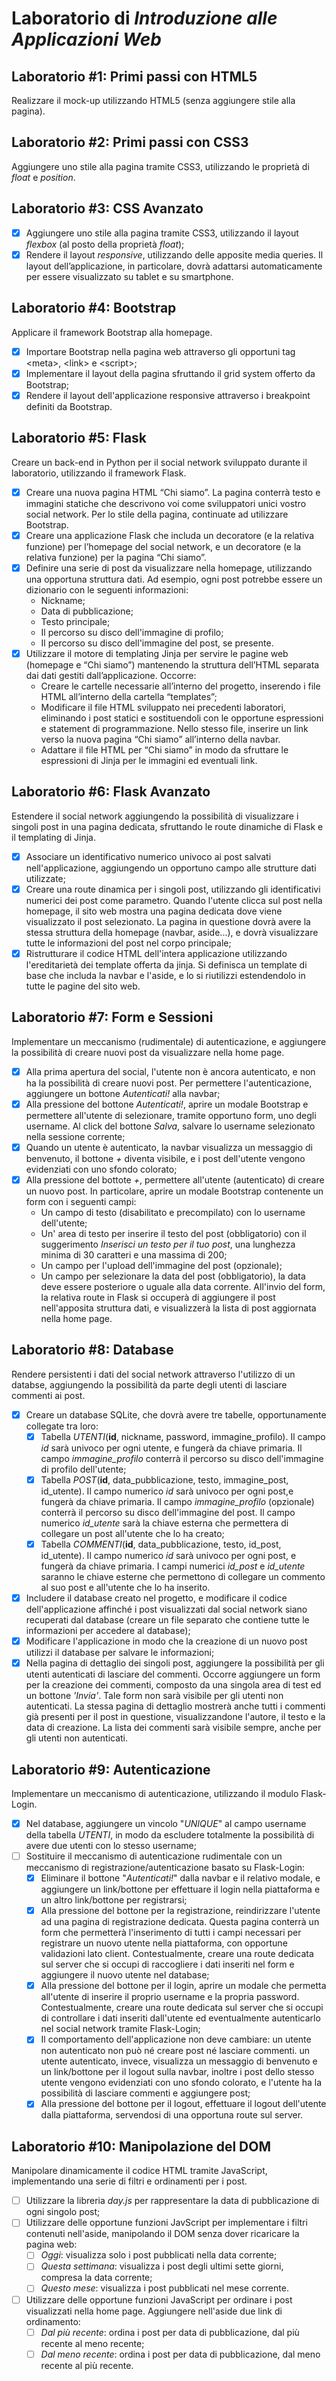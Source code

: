 # Laboratorio di _Introduzione alle Applicazioni Web_

## Laboratorio #1: Primi passi con HTML5

Realizzare il mock-up utilizzando HTML5 (senza aggiungere stile alla pagina).

## Laboratorio #2: Primi passi con CSS3

Aggiungere uno stile alla pagina tramite CSS3, utilizzando le proprietà di _float_ e _position_.

## Laboratorio #3: CSS Avanzato

-   [x] Aggiungere uno stile alla pagina tramite CSS3, utilizzando il layout _flexbox_ (al posto della proprietà _float_);
-   [x] Rendere il layout _responsive_, utilizzando delle apposite media queries. Il layout dell’applicazione, in particolare, dovrà adattarsi automaticamente per essere visualizzato su tablet e su smartphone.

## Laboratorio #4: Bootstrap

Applicare il framework Bootstrap alla homepage.

-   [x] Importare Bootstrap nella pagina web attraverso gli opportuni tag \<meta\>, \<link\> e \<script\>;
-   [x] Implementare il layout della pagina sfruttando il grid system offerto da Bootstrap;
-   [x] Rendere il layout dell'applicazione responsive attraverso i breakpoint definiti da Bootstrap.

## Laboratorio #5: Flask

Creare un back-end in Python per il social network sviluppato durante il laboratorio, utilizzando il framework Flask.

-   [x] Creare una nuova pagina HTML “Chi siamo”. La pagina conterrà testo e immagini statiche che descrivono voi come sviluppatori unici vostro social network. Per lo stile della pagina, continuate ad utilizzare Bootstrap.
-   [x] Creare una applicazione Flask che includa un decoratore (e la relativa funzione) per l’homepage del social network, e un decoratore (e la relativa funzione) per la pagina “Chi siamo”.
-   [x] Definire una serie di post da visualizzare nella homepage, utilizzando una opportuna struttura dati. Ad esempio, ogni post potrebbe essere un dizionario con le seguenti informazioni:
    -   Nickname;
    -   Data di pubblicazione;
    -   Testo principale;
    -   Il percorso su disco dell'immagine di profilo;
    -   Il percorso su disco dell'immagine del post, se presente.
-   [x] Utilizzare il motore di templating Jinja per servire le pagine web (homepage e “Chi siamo”) mantenendo la struttura dell’HTML separata dai dati gestiti dall’applicazione. Occorre:
    -   Creare le cartelle necessarie all’interno del progetto, inserendo i file HTML all’interno della cartella “templates”;
    -   Modificare il file HTML sviluppato nei precedenti laboratori, eliminando i post statici e sostituendoli con le opportune espressioni e statement di programmazione. Nello stesso file, inserire un link verso la nuova pagina “Chi siamo” all’interno della navbar.
    -   Adattare il file HTML per “Chi siamo” in modo da sfruttare le espressioni di Jinja per le immagini ed eventuali link.

## Laboratorio #6: Flask Avanzato

Estendere il social network aggiungendo la possibilità di visualizzare i singoli post in una pagina dedicata, sfruttando le route dinamiche di Flask e il templating di Jinja.

-   [x] Associare un identificativo numerico univoco ai post salvati nell'applicazione, aggiungendo un opportuno campo alle strutture dati utilizzate;
-   [x] Creare una route dinamica per i singoli post, utilizzando gli identificativi numerici dei post come parametro. Quando l'utente clicca sul post nella homepage, il sito web mostra una pagina dedicata dove viene visualizzato il post selezionato. La pagina in questione dovrà avere la stessa struttura della homepage (navbar, aside...), e dovrà visualizzare tutte le informazioni del post nel corpo principale;
-   [x] Ristrutturare il codice HTML dell'intera applicazione utilizzando l'ereditarietà dei template offerta da jinja. Si definisca un template di base che includa la navbar e l'aside, e lo si riutilizzi estendendolo in tutte le pagine del sito web.

## Laboratorio #7: Form e Sessioni

Implementare un meccanismo (rudimentale) di autenticazione, e aggiungere la possibilità di creare nuovi post da visualizzare nella home page.

-   [x] Alla prima apertura del social, l'utente non è ancora autenticato, e non ha la possibilità di creare nuovi post. Per permettere l'autenticazione, aggiungere un bottone _Autenticati!_ alla navbar;
-   [x] Alla pressione del bottone _Autenticati!_, aprire un modale Bootstrap e permettere all'utente di selezionare, tramite opportuno form, uno degli username. Al click del bottone _Salva_, salvare lo username selezionato nella sessione corrente;
-   [x] Quando un utente è autenticato, la navbar visualizza un messaggio di benvenuto, il bottone _+_ diventa visibile, e i post dell'utente vengono evidenziati con uno sfondo colorato;
-   [x] Alla pressione del bottote _+_, permettere all'utente (autenticato) di creare un nuovo post. In particolare, aprire un modale Bootstrap contenente un form con i seguenti campi:
    -   Un campo di testo (disabilitato e precompilato) con lo username dell'utente;
    -   Un' area di testo per inserire il testo del post (obbligatorio) con il suggerimento _Inserisci un testo per il tuo post_, una lunghezza minima di 30 caratteri e una massima di 200;
    -   Un campo per l'upload dell'immagine del post (opzionale);
    -   Un campo per selezionare la data del post (obbligatorio), la data deve essere posteriore o uguale alla data corrente.
        All'invio del form, la relativa route in Flask si occuperà di aggiungere il post nell'apposita struttura dati, e visualizzerà la lista di post aggiornata nella home page.

## Laboratorio #8: Database

Rendere persistenti i dati del social network attraverso l'utilizzo di un databse, aggiungendo la possibilità da parte degli utenti di lasciare commenti ai post.

-   [x] Creare un database SQLite, che dovrà avere tre tabelle, opportunamente collegate tra loro:
    -   [x] Tabella _UTENTI_(**id**, nickname, password, immagine_profilo). Il campo *id* sarà univoco per ogni utente, e fungerà da chiave primaria. Il campo _immagine\_profilo_ conterrà il percorso su disco dell'immagine di profilo dell'utente;
    -   [x] Tabella _POST_(**id**, data_pubblicazione, testo, immagine_post, id_utente). Il campo numerico _id_ sarà univoco per ogni post,e fungerà da chiave primaria. Il campo _immagine\_profilo_ (opzionale) conterrà il percorso su disco dell'immagine del post. Il campo numerico *id_utente* sarà la chiave esterna che permettera di collegare un post all'utente che lo ha creato;
    -   [x] Tabella _COMMENTI_(**id**, data_pubblicazione, testo, id_post, id_utente). Il campo numerico _id_ sarà univoco per ogni post, e fungerà da chiave primaria. I campi numerici _id\_post_ e _id\_utente_ saranno le chiave esterne che permettono di collegare un commento al suo post e all'utente che lo ha inserito.
-   [x] Includere il database creato nel progetto, e modificare il codice dell'applicazione affinché i post visualizzati dal social network siano recuperati dal database (creare un file separato che contiene tutte le informazioni per accedere al database);
-   [x] Modificare l'applicazione in modo che la creazione di un nuovo post utilizzi il database per salvare le informazioni;
-   [x] Nella pagina di dettaglio dei singoli post, aggiungere la possibilità per gli utenti autenticati di lasciare del commenti. Occorre aggiungere un form per la creazione dei commenti, composto da una singola area di test ed un bottone _'Invia'_. Tale form non sarà visibile per gli utenti non autenticati. La stessa pagina di dettaglio mostrerà anche tutti i commenti già presenti per il post in questione, visualizzandone l'autore, il testo e la data di creazione. La lista dei commenti sarà visibile sempre, anche per gli utenti non autenticati.

## Laboratorio #9: Autenticazione

Implementare un meccanismo di autenticazione, utilizzando il modulo Flask-Login.

- [x] Nel database, aggiungere un vincolo "*UNIQUE*" al campo username della tabella *UTENTI*, in modo da escludere totalmente la possibilità di avere due utenti con lo stesso username;
- [ ] Sostituire il meccanismo di autenticazione rudimentale con un meccanismo di registrazione/autenticazione basato su Flask-Login:
  - [x] Eliminare il bottone "*Autenticati!*" dalla navbar e il relativo modale, e aggiungere un link/bottone per effettuare il login nella piattaforma e un altro link/bottone per registrarsi;
  - [x] Alla pressione del bottone per la registrazione, reindirizzare l'utente ad una pagina di registrazione dedicata. Questa pagina conterrà un form che permetterà l'inserimento di tutti i campi necessari per registrare un nuovo utente nella piattaforma, con opportune validazioni lato client. Contestualmente, creare una route dedicata sul server che si occupi di raccogliere i dati inseriti nel form e aggiungere il nuovo utente nel database;
  - [x] Alla pressione del bottone per il login, aprire un modale che permetta all'utente di inserire il proprio username e la propria password. Contestualmente, creare una route dedicata sul server che si occupi di controllare i dati inseriti dall'utente ed eventualmente autenticarlo nel social network tramite Flask-Login;
  - [x] Il comportamento dell'applicazione non deve cambiare: un utente non autenticato non può né creare post né lasciare commenti. un utente autenticato, invece, visualizza un messaggio di benvenuto e un link/bottone per il logout sulla navbar, inoltre i post dello stesso utente vengono evidenziati con uno sfondo colorato, e l'utente ha la possibilità di lasciare commenti e aggiungere post;
  - [x] Alla pressione del bottone per il logout, effettuare il logout dell'utente dalla piattaforma, servendosi di una opportuna route sul server.

## Laboratorio #10: Manipolazione del DOM

Manipolare dinamicamente il codice HTML tramite JavaScript, implementando una serie di filtri e ordinamenti per i post.

- [ ] Utilizzare la libreria *day.js* per rappresentare la data di pubblicazione di ogni singolo post;
- [ ] Utilizzare delle opportune funzioni JavScript per implementare i filtri contenuti nell'aside, manipolando il DOM senza dover ricaricare la pagina web:
  - [ ] *Oggi*: visualizza solo i post pubblicati nella data corrente;
  - [ ] *Questa settimana*: visualizza i post degli ultimi sette giorni, compresa la data corrente;
  - [ ] *Questo mese*: visualizza i post pubblicati nel mese corrente.
- [ ] Utilizzare delle opportune funzioni JavaScript per ordinare i post visualizzati nella home page. Aggiungere nell'aside due link di ordinamento:
  - [ ] *Dal più recente*: ordina i post per data di pubblicazione, dal più recente al meno recente;
  - [ ] *Dal meno recente*: ordina i post per data di pubblicazione, dal meno recente al più recente.